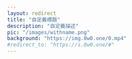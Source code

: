 ```yaml
---
layout: redirect
title: "自定義標題"
description: "自定義描述"
pic: "/images/withname.png"
background: "https://img.0w0.one/0.mp4"
#redirect_to: "https://s.0w0.one/#"
---
```

